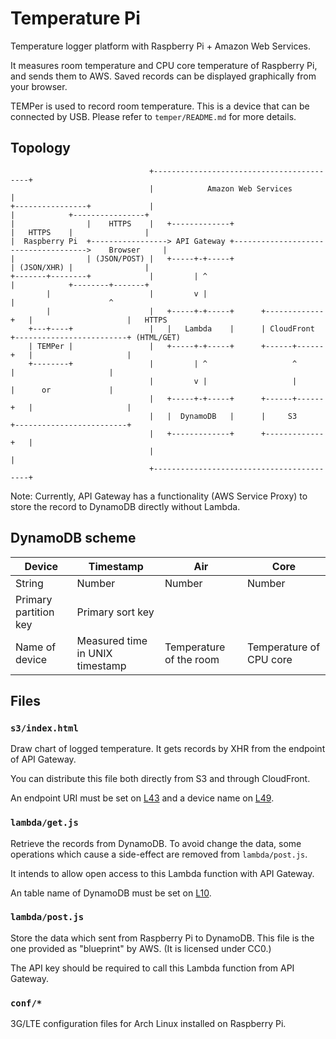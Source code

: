 Temperature Pi
====================
Temperature logger platform with Raspberry Pi + Amazon Web Services.

It measures room temperature and CPU core temperature of Raspberry Pi, and sends them to AWS.
Saved records can be displayed graphically from your browser.

TEMPer is used to record room temperature.
This is a device that can be connected by USB.
Please refer to `temper/README.md` for more details.

Topology
--------------------
```
                               +------------------------------------------+
                               |            Amazon Web Services           |
+----------------+             |                                          |            +----------------+
|                |    HTTPS    |   +-------------+                        |   HTTPS    |                |
|  Raspberry Pi  +-----------------> API Gateway +------------------------------------->    Browser     |
|                | (JSON/POST) |   +-----+-+-----+                        | (JSON/XHR) |                |
+-------+--------+             |         | ^                              |            +--------+-------+
        |                      |         v |                              |                     ^
        |                      |   +-----+-+-----+      +-------------+   |                     |   HTTPS
    +---+----+                 |   |   Lambda    |      | CloudFront  +-------------------------+ (HTML/GET)
    | TEMPer |                 |   +-----+-+-----+      +------+------+   |                     |
    +--------+                 |         | ^                   ^          |                     |
                               |         v |                   |          |      or             |
                               |   +-----+-+-----+      +------+------+   |                     |
                               |   |  DynamoDB   |      |     S3      +-------------------------+
                               |   +-------------+      +-------------+   |
                               |                                          |
                               +------------------------------------------+
```

Note: Currently, API Gateway has a functionality (AWS Service Proxy) to store the record to DynamoDB directly without Lambda.

DynamoDB scheme
--------------------
| Device                | Timestamp                       | Air                     | Core                    |
| --------------------- | ------------------------------- | ----------------------- | ----------------------- |
| String                | Number                          | Number                  | Number                  |
| Primary partition key | Primary sort key                |                         |                         |
| Name of device        | Measured time in UNIX timestamp | Temperature of the room | Temperature of CPU core |

Files
--------------------
### `s3/index.html`
Draw chart of logged temperature.
It gets records by XHR from the endpoint of API Gateway.

You can distribute this file both directly from S3 and through CloudFront.

An endpoint URI must be set on [L43](https://github.com/curipha/temperaturepi/blob/master/s3/index.html#L43) and a device name on [L49](https://github.com/curipha/temperaturepi/blob/master/s3/index.html#L49).

### `lambda/get.js`
Retrieve the records from DynamoDB.
To avoid change the data, some operations which cause a side-effect are removed from `lambda/post.js`.

It intends to allow open access to this Lambda function with API Gateway.

An table name of DynamoDB must be set on [L10](https://github.com/curipha/temperaturepi/blob/master/lambda/get.js#L10).

### `lambda/post.js`
Store the data which sent from Raspberry Pi to DynamoDB.
This file is the one provided as "blueprint" by AWS. (It is licensed under CC0.)

The API key should be required to call this Lambda function from API Gateway.

### `conf/*`
3G/LTE configuration files for Arch Linux installed on Raspberry Pi.
